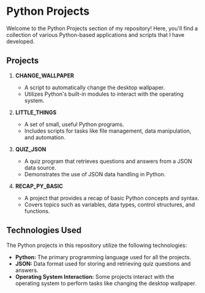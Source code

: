 # Python Projects

Welcome to the Python Projects section of my repository! Here, you'll find a collection of various Python-based applications and scripts that I have developed.

## Projects

1. **CHANGE_WALLPAPER**
   - A script to automatically change the desktop wallpaper.
   - Utilizes Python's built-in modules to interact with the operating system.

2. **LITTLE_THINGS**
   - A set of small, useful Python programs.
   - Includes scripts for tasks like file management, data manipulation, and automation.

3. **QUIZ_JSON**
   - A quiz program that retrieves questions and answers from a JSON data source.
   - Demonstrates the use of JSON data handling in Python.

4. **RECAP_PY_BASIC**
   - A project that provides a recap of basic Python concepts and syntax.
   - Covers topics such as variables, data types, control structures, and functions.

## Technologies Used

The Python projects in this repository utilize the following technologies:

- **Python:** The primary programming language used for all the projects.
- **JSON:** Data format used for storing and retrieving quiz questions and answers.
- **Operating System Interaction:** Some projects interact with the operating system to perform tasks like changing the desktop wallpaper.
